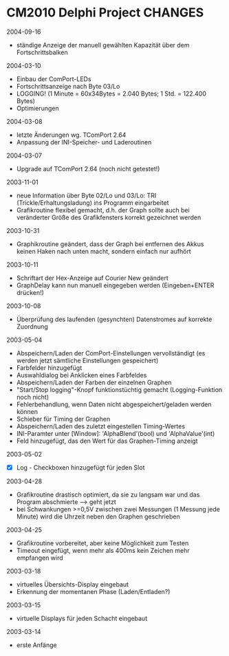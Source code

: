 CM2010 Delphi Project CHANGES
=============================

2004-09-16

* ständige Anzeige der manuell gewählten Kapazität über dem Fortschrittsbalken

2004-03-10

* Einbau der ComPort-LEDs
* Fortschrittsanzeige nach Byte 03/Lo
* LOGGING! (1 Minute = 60x34Bytes = 2.040 Bytes; 1 Std. = 122.400 Bytes)
* Optimierungen

2004-03-08

* letzte Änderungen wg. TComPort 2.64
* Anpassung der INI-Speicher- und Laderoutinen

2004-03-07

* Upgrade auf TComPort 2.64 (noch nicht getestet!)

2003-11-01

* neue Information über Byte 02/Lo und 03/Lo: TRI (Trickle/Erhaltungsladung) ins Programm eingarbeitet
* Grafikroutine flexibel gemacht, d.h. der Graph sollte auch bei veränderter Größe des Grafikfensters korrekt gezeichnet werden

2003-10-31

* Graphikroutine geändert, dass der Graph bei entfernen des Akkus keinen Haken nach unten macht, sondern einfach nur aufhört

2003-10-11

* Schriftart der Hex-Anzeige auf Courier New geändert
* GraphDelay kann nun manuell eingegeben werden (Eingeben+ENTER drücken!)

2003-10-08

* Überprüfung des laufenden (gesynchten) Datenstromes auf korrekte Zuordnung

2003-05-04

* Abspeichern/Laden der ComPort-Einstellungen vervollständigt (es werden jetzt sämtliche Einstellungen gespeichert)
* Farbfelder hinzugefügt
* Auswahldialog bei Anklicken eines Farbfeldes
* Abspeichern/Laden der Farben der einzelnen Graphen
* "Start/Stop logging"-Knopf funktionstüchtig gemacht (Logging-Funktion noch nicht)
* Fehlerbehandlung, wenn Daten nicht abgespeichert/geladen werden können
* Schieber für Timing der Graphen
* Abspeichern/Laden des zuletzt eingestellen Timing-Wertes
* INI-Paramter unter [Window]: 'AlphaBlend'(bool) und 'AlphaValue'(int)
* Feld hinzugefügt, das den Wert für das Graphen-Timing anzeigt

2003-05-02

* [X] Log - Checkboxen hinzugefügt für jeden Slot

2003-04-28

* Grafikroutine drastisch optimiert, da sie zu langsam war und das Program abschmierte --> geht jetzt
* bei Schwankungen >=0,5V zwischen zwei Messungen (1 Messung jede Minute) wird die Uhrzeit neben den Graphen geschrieben

2003-04-25

* Grafikroutine vorbereitet, aber keine Möglichkeit zum Testen
* Timeout eingefügt, wenn mehr als 400ms kein Zeichen mehr empfangen wird

2003-03-18

* virtuelles Übersichts-Display eingebaut
* Erkennung der momentanen Phase (Laden/Entladen?)

2003-03-15

* virtuelle Displays für jeden Schacht eingebaut

2003-03-14

* erste Anfänge
